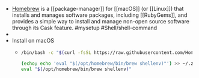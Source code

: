 - [Homebrew](https://brew.sh/) is a [[package-manager]] for [[macOS]] (or [[Linux]]) that installs and manages software packages, including [[RubyGems]], and provides a simple way to install and manage non-open source software through its Cask feature. #mysetup #Shell/shell-command
-
- Install on macOS
	- ```bash
	  /bin/bash -c "$(curl -fsSL https://raw.githubusercontent.com/Homebrew/install/HEAD/install.sh)"
	  
	  (echo; echo 'eval "$(/opt/homebrew/bin/brew shellenv)"') >> ~/.zprofile
	  eval "$(/opt/homebrew/bin/brew shellenv)"
	  ```